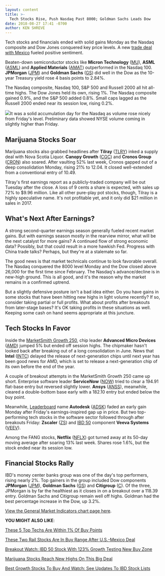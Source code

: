 ```yaml
---
layout: content
title: >-
  Tech Stocks Rise, Push Nasdaq Past 8000; Goldman Sachs Leads Dow
date: 2018-08-27 17:41 -0700
author: KEN SHREVE
---
```






Tech stocks and financials ended with solid gains Monday as the Nasdaq composite and Dow Jones conquered key price levels. A new [trade deal with Mexico](https://www.investors.com/news/economy/trump-nafta-deal-trump-auto-sector/) fueled positive sentiment.




Beaten-down semiconductor stocks like **Micron Technology** ([MU](https://research.investors.com/quote.aspx?symbol=MU)), **ASML** ([ASML](https://research.investors.com/quote.aspx?symbol=ASML)) and **Applied Materials** ([AMAT](https://research.investors.com/quote.aspx?symbol=AMAT)) outperformed in the Nasdaq 100. **JPMorgan** ([JPM](https://research.investors.com/quote.aspx?symbol=JPM)) and **Goldman Sachs** ([GS](https://research.investors.com/quote.aspx?symbol=GS)) did well in the Dow as the 10-year Treasury yield rose 4 basis points to 2.84%.


The Nasdaq composite, Nasdaq 100, S&P 500 and Russell 2000 all hit all-time highs. The Dow Jones held its own, rising 1%. The Nasdaq composite gained 0.9%, and the S&P 500 added 0.8%. Small caps lagged as the Russell 2000 ended near its session low, rising 0.2%.


![](https://www.investors.com/wp-content/uploads/2018/08/MP082718-201x300.jpg)It was a solid accumulation day for the Nasdaq as volume rose nicely from Friday's level. Preliminary data showed NYSE volume coming in slightly higher than Friday.


Marijuana Stocks Soar
---------------------


Marijuana stocks also grabbed headlines after **Tilray** ([TLRY](https://research.investors.com/quote.aspx?symbol=TLRY)) inked a supply deal with Nova Scotia Liquor. **Canopy Growth** ([CGC](https://research.investors.com/quote.aspx?symbol=CGC)) and **Cronos Group** ([CRON](https://research.investors.com/quote.aspx?symbol=CRON)) also soared. After vaulting 52% last week, Cronos gapped out of a deep consolidation Monday, rising 21% to 12.04. It closed well-extended from a conventional entry of 10.49.


Tilray's first earnings report as a publicly-traded company will be out Tuesday after the close. A loss of 9 cents a share is expected, with sales up 72% to $9.96 million. Like all other pure-play pot stocks, though, Tilray is a highly speculative name. It's not profitable yet, and it only did $21 million in sales in 2017.


What's Next After Earnings?
---------------------------


A strong second-quarter earnings season generally fueled recent market gains. But with earnings season mostly in the rearview mirror, what will be the next catalyst for more gains? A continued flow of strong economic data? Possibly, but that could result in a more hawkish Fed. Progress with China trade talks? Perhaps, but they're at a stalemate so far.


The good news is that market technicals continue to look favorable overall. The Nasdaq conquered the 8000 level Monday and the Dow closed above 26,000 for the first time since February. The Nasdaq's advance/decline is in new-high ground. This is all good, and it's the reason why the market remains in a confirmed uptrend.


But a slightly defensive posture isn't a bad idea either. Do you have gains in some stocks that have been hitting new highs in light volume recently? If so, consider taking partial or full profits. What about profits after breakouts from later-stage bases? It's OK taking profits in these situations as well. Keeping some cash on hand seems appropriate at this juncture.


Tech Stocks In Favor
--------------------


Inside the [MarketSmith Growth 250](https://www.marketsmith.com), chip leader **Advanced Micro Devices** ([AMD](https://research.investors.com/quote.aspx?symbol=AMD)) jumped 5% but ended off session highs. The chipmaker hasn't looked back after breaking out of a long consolidation in June. News that **Intel** ([INTC](https://research.investors.com/quote.aspx?symbol=INTC)) delayed the release of next-generation chips until next year has been good news for AMD, which is set to release a next-generation chip of its own before the end of the year.


A couple of breakout attempts in the MarketSmith Growth 250 came up short. Enterprise software leader **ServiceNow** ([NOW](https://research.investors.com/quote.aspx?symbol=NOW)) tried to clear a 194.91 flat-base entry but reversed slightly lower. **Ansys** ([ANSS](https://research.investors.com/quote.aspx?symbol=ANSS)), meanwhile, cleared a double-bottom base early with a 182.10 entry but ended below the buy point.


Meanwhile, [Leaderboard](https://leaderboard.investors.com) name **Autodesk** ([ADSK](https://research.investors.com/quote.aspx?symbol=ADSK)) faded an early gain Monday after Friday's earnings-inspired gap up in price. But two top-performing tech stocks in the software sector followed through after breakouts Friday: **Zscaler** ([ZS](https://research.investors.com/quote.aspx?symbol=ZS)) and [IBD 50](https://research.investors.com/stock-lists/ibd-50/) component **Veeva Systems** ([VEEV](https://research.investors.com/quote.aspx?symbol=VEEV)).


Among the FANG stocks, **Netflix** ([NFLX](https://research.investors.com/quote.aspx?symbol=NFLX)) got turned away at its 50-day moving average after soaring 13% last week. Shares rose 1.6%, but the stock ended near its session low.


Financial Stocks Rally
----------------------


IBD's money center banks group was one of the day's top performers, rising nearly 2%. Top gainers in the group included Dow components **JPMorgan** ([JPM](https://research.investors.com/quote.aspx?symbol=JPM)), **Goldman Sachs** ([GS](https://research.investors.com/quote.aspx?symbol=GS)) and **Citigroup** ([C](https://research.investors.com/quote.aspx?symbol=C)). Of the three, JPMorgan is by far the healthiest as it closes in on a breakout over a 118.39 entry. Goldman Sachs and Citigroup remain well off highs. Goldman had the best percentage increase in the Dow, up 3.2%.


[View the General Market Indicators chart page here](https://www.investors.com/wp-content/uploads/2018/08/IBD2708152640GMI.pdf).


**YOU MIGHT ALSO LIKE**:


[These 5 Top Techs Are Within 1% Of Buy Points](https://www.investors.com/market-trend/stock-market-today/dow-futures-adobe-splunk-servicenow-stock-near-buy-point/)


[These Two Rail Stocks Are In Buy Range After U.S.-Mexico Deal](https://www.investors.com/news/railroad-stocks-rise-trump-us-mexico-trade-deal/)


[Breakout Watch: IBD 50 Stock With 123% Growth Testing New Buy Zone](https://www.investors.com/research/ibd-stock-analysis/cloud-computing-stocks-servicenow-palo-alto-networks/)


[Marijuana Stocks Reach New Highs On This Big Deal](https://www.investors.com/news/marijuana-stocks-new-highs-tilray-deal-state-owned-corporation/)


[Best Growth Stocks To Buy And Watch: See Updates To IBD Stock Lists](https://www.investors.com/stock-lists/best-growth-stocks-buy-watch-)




